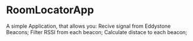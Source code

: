 # RoomLocatorApp
A simple Application, that allows you:
    Recive signal from Eddystone Beacons;
    Filter RSSI from each beacon;
    Calculate distace to each beacon;
    

  
